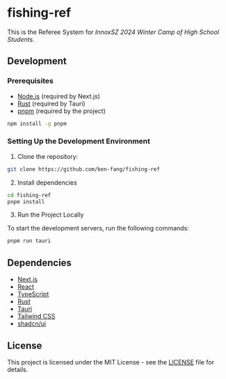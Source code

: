 # fishing-ref

This is the Referee System for *InnoxSZ 2024 Winter Camp of High School Students*.

## Development

### Prerequisites
- [Node.js](https://nodejs.org/) (required by Next.js)
- [Rust](https://www.rust-lang.org/) (required by Tauri)
- [pnpm](https://pnpm.io/) (required by the project)
```bash
npm install -g pnpm
```

### Setting Up the Development Environment

1. Clone the repository:

```bash
git clone https://github.com/ben-fang/fishing-ref
```
2. Install dependencies

```bash
cd fishing-ref
pnpm install
```
3. Run the Project Locally

To start the development servers, run the following commands:

```bash
pnpm run tauri
```
## Dependencies
- [Next.js](https://nextjs.org/)
- [React](https://reactjs.org/)
- [TypeScript](https://www.typescriptlang.org/)
- [Rust](https://www.rust-lang.org/)
- [Tauri](https://tauri.app/)
- [Tailwind CSS](https://tailwindcss.com/)
- [shadcn/ui](https://github.com/shadcn-ui/ui)
## License

This project is licensed under the MIT License - see the [LICENSE](LICENSE) file for details.

